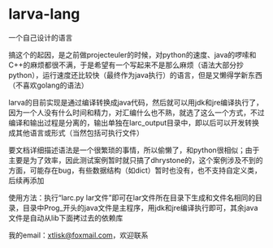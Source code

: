 larva-lang
==========

一个自己设计的语言

搞这个的起因，是之前做projecteuler的时候，对python的速度、java的啰嗦和C++的麻烦都很不满，于是希望有一个写起来不是那么麻烦（语法大部分抄python），运行速度还比较快（最终作为java执行）的语言，但是又懒得学新东西（不喜欢golang的语法）

larva的目前实现是通过编译转换成java代码，然后就可以用jdk和jre编译执行了，因为一个人没有什么时间和精力，对汇编什么也不熟，就选了这么一个方式，不过编译和输出过程是分离的，输出单独在larc_output目录中，即以后可以开发转换成其他语言或形式（当然包括可执行文件）

要文档详细描述语法是一个很繁琐的事情，所以偷懒了，和python很相似；由于主要是为了效率，因此测试案例暂时就只搞了dhrystone的，这个案例涉及不到的方面，可能存在bug，有些数据结构（如dict）暂时也没有，也不支持自定义类，后续再添加

使用方法：执行“larc.py lar文件”即可在lar文件所在目录下生成和文件名相同的目录，目录中Prog_开头的java文件是主程序，用jdk和jre编译执行即可，其余java文件是自动从lib下面拷过去的依赖库

我的email：xtlisk@foxmail.com，欢迎联系
